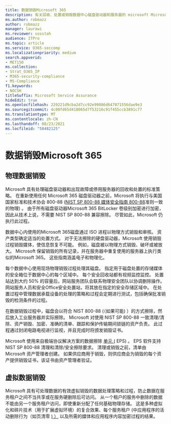 ```yaml
---
title: 数据销毁Microsoft 365
description: 有关回收、处置或销毁数据中心磁盘驱动器和服务器的 microsoft Microsoft 365概述。
ms.author: robmazz
author: robmazz
manager: laurawi
ms.reviewer: sosstah
audience: ITPro
ms.topic: article
ms.service: O365-seccomp
ms.localizationpriority: medium
search.appverid:
- MET150
ms.collection:
- Strat_O365_IP
- M365-security-compliance
- MS-Compliance
f1.keywords:
- NOCSH
titleSuffix: Microsoft Service Assurance
hideEdit: true
ms.openlocfilehash: 229221d9cba2d7cc92e99086d647071556dae9e3
ms.sourcegitcommit: 4c00fd65d418065d7f53216c91f455ccb3891c77
ms.translationtype: MT
ms.contentlocale: zh-CN
ms.lasthandoff: 08/23/2021
ms.locfileid: "58482125"
---
```

# <a name="data-destruction-in-microsoft-365"></a>数据销毁Microsoft 365

## <a name="physical-data-destruction"></a>物理数据销毁

Microsoft 具有处理磁盘驱动器和出现故障或停用服务器的回收和处置的标准策略。 在重新使用任何 Microsoft 365 磁盘驱动器之前，Microsoft 将执行与美国国家标准和技术协会 800-88 ([NIST SP 800-88 媒体安全指南 800-88](https://nvlpubs.nist.gov/nistpubs/SpecialPublications/NIST.SP.800-88r1.pdf)准则一致的物理) 。 由于所有磁盘驱动器Microsoft 365 BitLocker 卷级别加密进行加密，因此从技术上说，不需要 NIST SP 800-88 兼容擦除。 尽管如此，Microsoft 仍执行此过程。

数据中心内使用的Microsoft 365磁盘通过 ISO 进程以物理方式销毁和审核。 资产类型确定适当的处置方式。 对于无法擦除的硬盘驱动器，Microsoft 使用销毁过程销毁媒体，使信息恢复不可能。 例如，磁盘被以物理方式销毁、破坏或被放大。 Microsoft 保留销毁的所有记录，并在服务器中重复使用的服务器上执行类似的Microsoft 365。 这些指南涵盖电子和物理化。

每个数据中心使用现场物理销毁过程处理其磁盘。 指定用于磁盘处置的存储媒体的安全箱位于数据中心的每个区域中。 每个安全回收站都有视频监控监控。 处置站达到大约 50% 的容量后，网站服务团队会联系物理安全团队以协调删除操作。 网站服务人员和安全Office安全处置站，将其放在指定的安全存储区域中。 在处置过程中管理数据承载设备的处理的策略和过程会定期进行测试，包括确保批准销毁的检测条件的过程。

在数据销毁过程中，磁盘会以符合 NIST 800-88 (（如果可能) ）的方式擦除，然后放入工业服务器并实际擦除。 Microsoft 对使用 NIST SP 800-88 一致清理/清除、资产销毁、加密、准确的清单、跟踪和保护传输期间锁链的资产负责。 此过程通过封闭电路电视进行监视，并且完成时将颁发销毁证书。

Microsoft 使用来自极端协议解决方案的数据擦除 [单元 (](https://www.enterprisedataerasure.com/) EPS) 。 EPS 软件支持 NIST SP 800-88 清理和清除/安全擦除要求。 清理或销毁之前，清单由 Microsoft 资产管理者创建。 如果供应商用于销毁，则供应商会为销毁的每个资产提供销毁证书，该证书由资产管理者验证。

## <a name="virtual-data-destruction"></a>虚拟数据销毁

Microsoft 具有可处理数据的有效虚拟销毁的数据处理策略和过程，防止数据在服务租户之间不当共享或在服务硬删除后可访问。 从一个租户的服务中删除的数据不能由另一个服务租户访问，即使重新分配了任何基础物理存储。 这是多种虚拟化和碎片技术（用于扩展虚拟环境）的复合效果、每个服务租户 (中应用程序的活动删除行为（如页清零 [) ）](/office365/securitycompliance/office-365-exchange-online-data-deletion#page-zeroing) 以及所需的媒体和应用程序内容加密过程的结果。